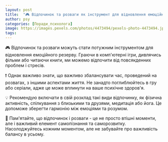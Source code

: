 ```yaml
---
layout: post
title:  "🎮 Відпочинок та розваги як інструмент для відновлення емоційного резерву."
author: psy
categories: [Поради_психолога]
image: https://images.pexels.com/photos/4473494/pexels-photo-4473494.jpeg?auto=compress&cs=tinysrgb&fit=crop&h=627&w=1200
tags: 
---
```


🎮 Відпочинок та розваги можуть стати потужним інструментом для відновлення емоційного резерву. Граючи в комп'ютерні ігри, дивлячись фільми або читаючи книги, ми можемо відпочити від повсякденних проблем і стресів. 

❗️ Однак важливо знати, що важливо збалансувати час, проведений на розвагах, з іншими аспектами життя. Не занадто поглиблюйтесь в гру або серіали, адже це може вплинути на ваше психічне здоров'я.

💡 Рекомендую включати в свій розклад такі види відпочинку, як фізична активність, спілкування з близькими та друзями, медитація або йога. Це допоможе зберегти гармонію між емоціями та розумом.

🌟 Пам'ятайте, що відпочинок і розваги - це не просто втішні моменти, але і важливий елемент самопізнання та саморозвитку. Насолоджуйтесь кожним моментом, але не забувайте про важливість балансу в усьому.


